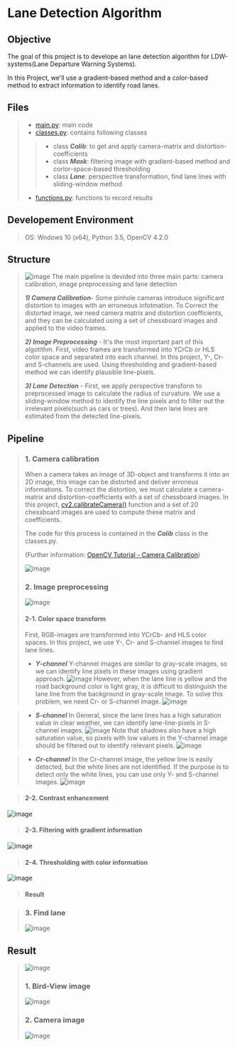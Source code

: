 Lane Detection Algorithm
==================

## Objective
The goal of this project is to develope an lane detection algorithm for LDW-systems(Lane Departure Warning Systems).

In this Project, we'll use a gradient-based method and a color-based method to extract information to identify road lanes.

## Files
>* [main.py](https://github.com/DuseobSong/Lane-Detection/blob/master/main.py): main code
>* [classes.py](https://github.com/DuseobSong/Lane-Detection/blob/master/classes.py): contains following classes
> > * class ***Calib***: to get and apply camera-matrix and distortion-coefficients
> > * class ***Mask***: filtering image with gradient-based method and corlor-space-based thresholding
> > * class ***Lane***: perspective transformation, find lane lines with sliding-window method
>* [functions.py](https://github.com/DuseobSong/Lane-Detection/blob/master/functions.py): functions to record results

## Developement Environment
>OS: Wndows 10 (x64), Python 3.5, OpenCV 4.2.0

## Structure
>![image](https://github.com/DuseobSong/Lane-Detection/blob/master/Flow_Charts/Structure.png)
>The main pipeline is devided into three main parts: camera calibration, image preprocessing and lane detection
>
>***1) Camera Calibration***- Some pinhole cameras introduce significant distortion to images with an erroneous infotmation. To Correct the distorted image, we need camera matrix and distortion coefficients, and they can be calculated using a set of chessboard images and applied to the video frames.
>   
>***2) Image Preprocessing*** - It's the most important part of this algotithm. First, video frames are transformed into YCrCb or HLS color space and separated into each channel. In this project, Y-, Cr- and S-channels are used. Using thresholding and gradient-based method we can identify plausible line-pixels.
>
>***3) Lane Detection*** - First, we apply perspective transform to preprocessed image to calculate the radius of curvature. We use a sliding-window method to identify the line pixels and to filter out the irrelevant pixels(such as cars or trees). And then lane lines are estimated from the detected line-pixels.
>
## Pipeline
>### 1. Camera calibration
> When a camera takes an image of 3D-object and transforms it into an 2D image, this image can be distorted and deliver erroneus informations.
> To correct the distortion, we must calculate a camera-matrix and distortion-coefficients with a set of chessboard images. In this project, [cv2.calibrateCamera()](https://docs.opencv.org/2.4/modules/calib3d/doc/camera_calibration_and_3d_reconstruction.html) function and a set of 20 chessboard images are used to compute these matrix and coefficients.
>
> The code for this process is contained in the ***Calib*** class in the classes.py.
>
>(Further information: [OpenCV Tutorial - Camera Calibration](https://docs.opencv.org/master/dc/dbb/tutorial_py_calibration.html))
>
> ![image](https://github.com/DuseobSong/Lane-Detection/blob/master/result/calibration/calibration.png)
>### 2. Image preprocessing
>![image](https://github.com/DuseobSong/Lane-Detection/blob/master/Flow_Charts/Preprocessing.png)
> #### 2-1. Color space transform
> 
> First, RGB-images are transformed into YCrCb- and HLS color spaces. In this project, we use Y-, Cr- and S-channel images to find lane lines. 
> - ***Y-channel***
> Y-channel images are similar to gray-scale images, so we can identify line pixels in these images using gradient approach. 
> ![image](https://github.com/DuseobSong/Lane-Detection/blob/master/result/img_preprocessing/cvtColor/Y.png)
> However, when the lane line is yellow and the road background color is light gray, it is difficult to distinguish the lane line from the background in gray-scale image. To solve this problem, we need Cr- or S-channel image.
> ![image](https://github.com/DuseobSong/Lane-Detection/blob/master/result/img_preprocessing/cvtColor/Y_prob.png)

> - ***S-channel*** 
> In General, since the lane lines has a high saturation value in clear weather, we can identify lane-line-pixels in S-channel images.
> ![image](https://github.com/DuseobSong/Lane-Detection/blob/master/result/img_preprocessing/cvtColor/S.png) 
> Note that shadows also have a high saturation value, so pixels with low values in the Y-channel image should be filtered out to identify relevant pixels.
> ![image](https://github.com/DuseobSong/Lane-Detection/blob/master/result/img_preprocessing/cvtColor/S_prob.png)

> - ***Cr-channel*** 
> In the Cr-channel image, the yellow line is easily detected, but the white lines are not identified. If the purpose is to detect only the white lines, you can use only Y- and S-channel images.
> ![image](https://github.com/DuseobSong/Lane-Detection/blob/master/result/img_preprocessing/cvtColor/Cr.png)

>#### 2-2. Contrast enhancement
![image](https://github.com/DuseobSong/Lane-Detection/blob/master/result/img_preprocessing/contrast_enhancement.png)

>#### 2-3. Filtering with gradient information
![image](https://github.com/DuseobSong/Lane-Detection/blob/master/result/img_preprocessing/gradient_filtering.png)

>#### 2-4. Thresholding with color information
![image](https://github.com/DuseobSong/Lane-Detection/blob/master/result/img_preprocessing/color_thresholding.png)

>#### Result

>### 3. Find lane
>![image](https://github.com/DuseobSong/Lane-Detection/blob/master/Flow_Charts/Detection.png)

## Result
>![image](https://github.com/DuseobSong/Lane-Detection/blob/master/result/gif/output.gif)
>
> ### 1. Bird-View image
>![image](https://github.com/DuseobSong/Lane-Detection/blob/master/result/gif/Bird_view.gif)
>
> ### 2. Camera image
>![image](https://github.com/DuseobSong/Lane-Detection/blob/master/result/gif/Camera_view.gif)
>
